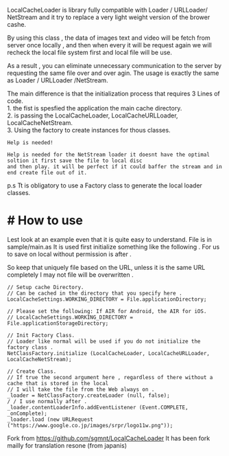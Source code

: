 LocalCacheLoader is library fully compatible with Loader / URLLoader/ NetStream and it try to replace a very light weight version of the brower cashe.


By using this class , the data of images text  and video will be fetch from server once
locally , and then when every it will be request again we will recheck the local file system first and local file will be use. 


As a result , you can eliminate unnecessary communication to the server by requesting the same file over and over agin.
The usage is exactly the same as Loader / URLLoader /NetStream.

The main difference is that the initialization process that requires 3 Lines of code.<br>
    1. the fist is spesfied the application the main cache directory.<br>
    2. is passing the  LocalCacheLoader, LocalCacheURLLoader, LocalCacheNetStream.<br>
    3. Using the factory to create instances for thous classes. <br>

    Help is needed!
    
    Help is needed for the NetStream loader it doesnt have the optimal soltion it first save the file to local disc 
    and then play. it will be perfect if it could baffer the stream and in end create file out of it.

p.s 
Tt is obligatory to use a Factory class to generate the local loader classes.

# # How to use

Lest look at an example even that it is quite easy to understand. File is in  sample/main.as
It is used first initialize something like the following .
For us to save on local without permission is after .

So keep that uniquely file based on the URL, unless it is the same URL completely
I may not file will be overwritten .

    // Setup cache Directory.
    // Can be cached in the directory that you specify here .
    LocalCacheSettings.WORKING_DIRECTORY = File.applicationDirectory;
    
    // Please set the following: If AIR for Android, the AIR for iOS.
    // LocalCacheSettings.WORKING_DIRECTORY = File.applicationStorageDirectory;

    // Init Factory Class.
    // Loader like normal will be used if you do not initialize the factory class .
    NetClassFactory.initialize (LocalCacheLoader, LocalCacheURLLoader, LocalCacheNetStream);

    // Create Class.
    // If true the second argument here , regardless of there without a cache that is stored in the local
    // I will take the file from the Web always on .
    _loader = NetClassFactory.createLoader (null, false);
    / / I use normally after .
    _loader.contentLoaderInfo.addEventListener (Event.COMPLETE, _onComplete);
    _loader.load (new URLRequest ("https://www.google.co.jp/images/srpr/logo11w.png"));


Fork from https://github.com/sgmnt/LocalCacheLoader
It has been fork mailly for translation resone (from japanis)
